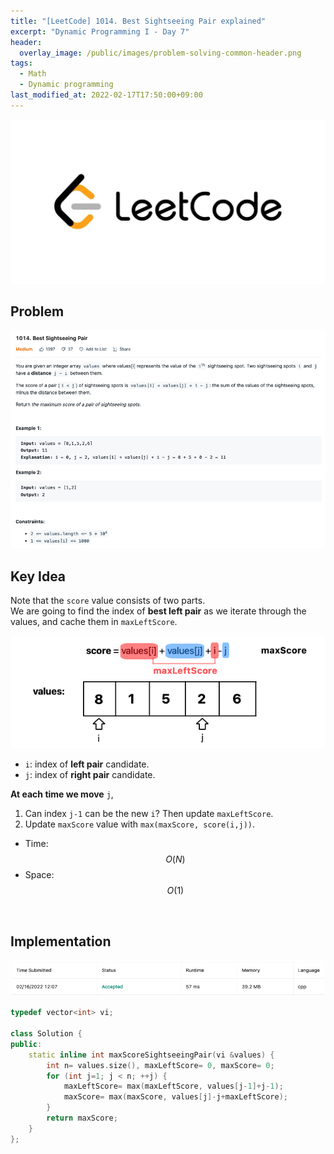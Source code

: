 ```yaml
---
title: "[LeetCode] 1014. Best Sightseeing Pair explained"
excerpt: "Dynamic Programming I - Day 7"
header:
  overlay_image: /public/images/problem-solving-common-header.png
tags:
  - Math
  - Dynamic programming
last_modified_at: 2022-02-17T17:50:00+09:00
---
```

<a href="https://leetcode.com/">
    <img src="/public/images/leetcode-logo.jpeg"/>
</a>

## Problem
<a href="https://leetcode.com/problems/best-sightseeing-pair/">
    <img src="/public/images/leetcode-1014.png"/>
</a>

<br/>

## Key Idea

Note that the `score` value consists of two parts.  
We are going to find the index of **best left pair** as we iterate through the values, and cache them in `maxLeftScore`.

<img src="/public/images/leetcode-1014-figure-1.png"/>

- `i`: index of **left pair** candidate.
- `j`: index of **right pair** candidate.

**At each time we move** `j`,   
1) Can index `j-1` can be the new `i`? Then update `maxLeftScore`.  
2) Update `maxScore` value with `max(maxScore, score(i,j))`.

- Time: $$O(N)$$  
- Space: $$O(1)$$

<br/>

## Implementation

<img src="/public/images/leetcode-1014-result.png"/>

```cpp
typedef vector<int> vi;

class Solution {
public:
    static inline int maxScoreSightseeingPair(vi &values) {
        int n= values.size(), maxLeftScore= 0, maxScore= 0;
        for (int j=1; j < n; ++j) {
            maxLeftScore= max(maxLeftScore, values[j-1]+j-1);
            maxScore= max(maxScore, values[j]-j+maxLeftScore);
        }
        return maxScore;
    }
};
```